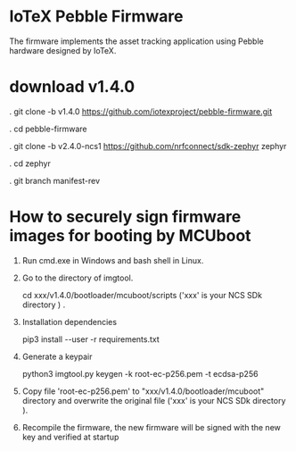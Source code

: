 
# IoTeX Pebble Firmware

The firmware implements the asset tracking application using Pebble hardware designed by IoTeX.

# download v1.4.0

. git clone -b v1.4.0   https://github.com/iotexproject/pebble-firmware.git

. cd  pebble-firmware

. git clone -b v2.4.0-ncs1  https://github.com/nrfconnect/sdk-zephyr  zephyr

. cd  zephyr

. git branch manifest-rev

# How to securely sign firmware images for booting by MCUboot

1. Run cmd.exe in Windows and bash shell in Linux.

2. Go to the directory of imgtool.

   cd    xxx/v1.4.0/bootloader/mcuboot/scripts  ('xxx' is your NCS SDk directory ) .

3. Installation dependencies

   pip3 install --user -r  requirements.txt

4. Generate a keypair

   python3  imgtool.py  keygen -k root-ec-p256.pem -t ecdsa-p256

5.  Copy file 'root-ec-p256.pem' to  "xxx/v1.4.0/bootloader/mcuboot"  directory and overwrite the original file ('xxx' is your NCS SDk directory ). 


6.   Recompile the firmware, the new firmware will be signed with the new key and verified at startup



